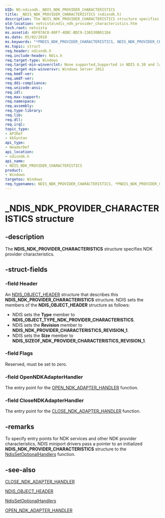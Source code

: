 ```yaml
---
UID: NS:ndisndk._NDIS_NDK_PROVIDER_CHARACTERISTICS
title: _NDIS_NDK_PROVIDER_CHARACTERISTICS (ndisndk.h)
description: The NDIS_NDK_PROVIDER_CHARACTERISTICS structure specifies NDK provider characteristics.
old-location: netvista\ndis_ndk_provider_characteristics.htm
tech.root: netvista
ms.assetid: 40F07AC8-80F7-4DBC-BDC9-236530B011D4
ms.date: 05/02/2018
ms.keywords: "*PNDIS_NDK_PROVIDER_CHARACTERISTICS, NDIS_NDK_PROVIDER_CHARACTERISTICS, NDIS_NDK_PROVIDER_CHARACTERISTICS structure [Network Drivers Starting with Windows Vista], PNDIS_NDK_PROVIDER_CHARACTERISTICS, PNDIS_NDK_PROVIDER_CHARACTERISTICS structure pointer [Network Drivers Starting with Windows Vista], _NDIS_NDK_PROVIDER_CHARACTERISTICS, ndisndk/NDIS_NDK_PROVIDER_CHARACTERISTICS, ndisndk/PNDIS_NDK_PROVIDER_CHARACTERISTICS, netvista.ndis_ndk_provider_characteristics"
ms.topic: struct
req.header: ndisndk.h
req.include-header: Ndis.h
req.target-type: Windows
req.target-min-winverclnt: None supported,Supported in NDIS 6.30 and later.
req.target-min-winversvr: Windows Server 2012
req.kmdf-ver: 
req.umdf-ver: 
req.ddi-compliance: 
req.unicode-ansi: 
req.idl: 
req.max-support: 
req.namespace: 
req.assembly: 
req.type-library: 
req.lib: 
req.dll: 
req.irql: 
topic_type:
- APIRef
- kbSyntax
api_type:
- HeaderDef
api_location:
- ndisndk.h
api_name:
- NDIS_NDK_PROVIDER_CHARACTERISTICS
product:
- Windows
targetos: Windows
req.typenames: NDIS_NDK_PROVIDER_CHARACTERISTICS, *PNDIS_NDK_PROVIDER_CHARACTERISTICS
---
```


# _NDIS_NDK_PROVIDER_CHARACTERISTICS structure


## -description


The <b>NDIS_NDK_PROVIDER_CHARACTERISTICS</b> structure specifies NDK provider characteristics.


## -struct-fields




### -field Header

An 
     <a href="https://msdn.microsoft.com/library/windows/hardware/ff566588">NDIS_OBJECT_HEADER</a> structure that describes this
     <b>NDIS_NDK_PROVIDER_CHARACTERISTICS</b> structure. NDIS sets the members of the <b>NDIS_OBJECT_HEADER</b> structure as follows:

<ul>
<li>NDIS sets the <b>Type</b> member to <b>NDIS_OBJECT_TYPE_NDK_PROVIDER_CHARACTERISTICS</b>.</li>
<li>NDIS sets the <b>Revision</b> member to <b>NDIS_NDK_PROVIDER_CHARACTERISTICS_REVISION_1</b>.</li>
<li>NDIS sets the <b>Size</b> member to <b>NDIS_SIZEOF_NDK_PROVIDER_CHARACTERISTICS_REVISION_1</b>.</li>
</ul>

### -field Flags

Reserved, must be set to zero.


### -field OpenNDKAdapterHandler

The entry point for the <a href="https://msdn.microsoft.com/library/windows/hardware/hh440105">OPEN_NDK_ADAPTER_HANDLER</a> function.


### -field CloseNDKAdapterHandler

The entry point for the <a href="https://msdn.microsoft.com/library/windows/hardware/hh439355">CLOSE_NDK_ADAPTER_HANDLER</a> function.


## -remarks



To specify entry points for NDK services and other NDK provider characteristics, NDIS miniport drivers pass a pointer to an initialized <b>NDIS_NDK_PROVIDER_CHARACTERISTICS</b> structure to the <a href="https://msdn.microsoft.com/library/windows/hardware/ff564550">NdisSetOptionalHandlers</a> function.




## -see-also




<a href="https://msdn.microsoft.com/library/windows/hardware/hh439355">CLOSE_NDK_ADAPTER_HANDLER</a>



<a href="https://msdn.microsoft.com/library/windows/hardware/ff566588">NDIS_OBJECT_HEADER</a>



<a href="https://msdn.microsoft.com/library/windows/hardware/ff564550">NdisSetOptionalHandlers</a>



<a href="https://msdn.microsoft.com/library/windows/hardware/hh440105">OPEN_NDK_ADAPTER_HANDLER</a>
 

 

